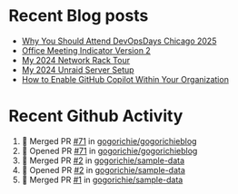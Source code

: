 # Recent Blog posts
<!-- BLOG-POST-LIST:START -->
- [Why You Should Attend DevOpsDays Chicago 2025](https://www.gogorichie.com/blog/devopsdayschicago2025/)
- [Office Meeting Indicator Version 2](https://www.gogorichie.com/blog/office-meeting-indicator-v2/)
- [My 2024 Network Rack Tour](https://www.gogorichie.com/blog/my-2024-network-rack-tour/)
- [My 2024 Unraid Server Setup](https://www.gogorichie.com/blog/my-2024-unraid-server/)
- [How to Enable GitHub Copilot Within Your Organization](https://www.gogorichie.com/blog/microsoft/githubcopilot-enabling/)
<!-- BLOG-POST-LIST:END -->


# Recent Github Activity
<!--START_SECTION:activity-->
1. 🎉 Merged PR [#71](https://github.com/gogorichie/gogorichieblog/pull/71) in [gogorichie/gogorichieblog](https://github.com/gogorichie/gogorichieblog)
2. 💪 Opened PR [#71](https://github.com/gogorichie/gogorichieblog/pull/71) in [gogorichie/gogorichieblog](https://github.com/gogorichie/gogorichieblog)
3. 🎉 Merged PR [#2](https://github.com/gogorichie/sample-data/pull/2) in [gogorichie/sample-data](https://github.com/gogorichie/sample-data)
4. 💪 Opened PR [#2](https://github.com/gogorichie/sample-data/pull/2) in [gogorichie/sample-data](https://github.com/gogorichie/sample-data)
5. 🎉 Merged PR [#1](https://github.com/gogorichie/sample-data/pull/1) in [gogorichie/sample-data](https://github.com/gogorichie/sample-data)
<!--END_SECTION:activity-->


